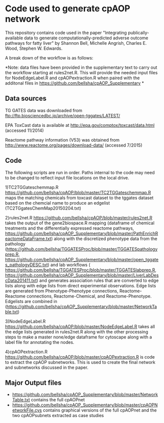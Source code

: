 # Code used to generate cpAOP network
This repository contains code used in the paper "Integrating publically-available data to generate computationally-predicted adverse outcome pathways for fatty liver" by Shannon Bell, Michelle Angrish, Charles E. Wood, Stephen W. Edwards.

A break down of the workflow is as follows:

*Note: data files have been provided in the supplementary text to carry out the workflow starting at rules2net.R. 
This will provide the needed input files for NodeEdgeLabel.R and cpAOPextraction.R when paired with the additonal files in https://github.com/bellsha/cpAOP_Supplementary *


## Data sources

TG GATES data was downloaded from ftp://ftp.biosciencedbc.jp/archive/open-tggates/LATEST/

EPA ToxCast data is available at http://epa.gov/comptox/toxcast/data.html (accessed 11/2014)

Reactome pathway information (V53) was obtained from http://www.reactome.org/pages/download-data/ (accessed 7/2015)


## Code
The following scripts are run in order. Paths internal to the code may need to be changed to reflect input file locations on the local drive.

1)TC2TGGateschemmap.R <https://github.com/bellsha/cpAOP/blob/master/TC2TGGateschemmap.R> maps the matching chemicals from toxcast dataset to the tggates dataset based on the chemcial name to produce an edgelist (TC2TGgatesChemMap20150204.txt)

2)rules2net.R <https://github.com/bellsha/cpAOP/blob/master/rules2net.R> takes the output of the gene2biospace.R mapping (dataframe of chemical treatments and the differentially expressed reactome pathways, https://github.com/bellsha/cpAOP_Supplementary/blob/master/PathEnrichReactomeDataFrame.txt) along with the discretized phenotype data from the pathology (https://github.com/bellsha/TGGATESProc/blob/master/TGGATESpathologyprep.R, https://github.com/bellsha/cpAOP_Supplementary/blob/master/open_tggates_pathologyDESC.txt) and lab workflows ( https://github.com/bellsha/TGGATESProc/blob/master/TGGATESlabprep.R, https://github.com/bellsha/cpAOP_Supplementary/blob/master/LiverLabDescData201411.txt) and generates association rules that are converted to edge lists along with edge lists from direct experimental observations. Edge lists are generated from Phenotype-Phenotype connections, Reactome-Reactome connections, Reactome-Chemical, and Reactome-Phenotype. Edgelists are combined in (https://github.com/bellsha/cpAOP_Supplementary/blob/master/NetworkTable.txt)

3)NodeEdgeLabel.R <https://github.com/bellsha/cpAOP/blob/master/NodeEdgeLabel.R> takes all the edge lists generated in rules2net.R along with the other processing steps to make a master none/edge dataframe for cytoscape along with a label file for annotating the nodes.

4)cpAOPextraction.R <https://github.com/bellsha/cpAOP/blob/master/cpAOPextraction.R> is code to extract the cpAOP subnetworks. This is used to create the final network and subnetworks discussed in the paper.


## Major Output files
* https://github.com/bellsha/cpAOP_Supplementary/blob/master/NetworkTable.txt contains the full cpAOPnet 
* https://github.com/bellsha/cpAOP_Supplementary/blob/master/cpAOPNetworkFile.cys contains graphical versions of the full cpAOPnet and the two cpAOPsubnets extracted as case studies
